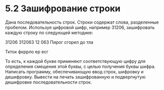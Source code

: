 # 5.2 Зашифрование строки

Дана последовательность строк. Строки содержат слова, разделенные пробелом. Используя цифровой шифр, например 31206, зашифровать каждую строку по следующей методике:

31206 312063 12 063
Пирог сгорел до тла

Ткток фкррло ер есг

То есть, к каждой букве применяют соответствующую цифру для определения смещения этой буквы, с целью получения буквы шифра. Написать программу, обеспечивающую ввод строк, шифровку и дешифровку. Вывести на печать зашифрованную и подвергнутую дешифровке последовательности строк.

